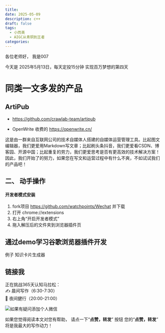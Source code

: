```yaml
---
title: 
date: 2025-05-09
description: c++
draft: false
tags:
  - 小而美
  - AIGC从青铜到王者
categories:
---
```


各位老师好， 我是007

今天是 2025年5月13日，每天定投15分钟  实现百万梦想的第四天

#  同类一文多发的产品

##  ArtiPub
- https://github.com/crawlab-team/artipub

- OpenWrite 收费的
https://openwrite.cn/

这是由一群来自互联网公司的技术自媒体人搭建的自媒体运营管理工具。比起图文编辑器，我们更爱用Markdown写文章；比起刷头条抖音，我们更爱看CSDN、博客园、开源中国；比起重复的劳力，我们更爱思考是否有更高效的技术解决方案！因此，我们开始了的努力，如果您在写文和运营过程中有什么不爽，不如试试我们的产品吧！

## 二、 动手操作
#### 开发者模式安装


1. fork项目  https://github.com/watchpoints/Wechat 并下载
2. 打开 chrome://extensions
3. 右上角“开启开发者模式”
4. 拖入解压后的文件夹到浏览器插件页

## 通过demo学习谷歌浏览器插件开发


例子 知识卡片生成器



## 链接我

正在挑战365天认知马拉松：  
✍️ 晨间写作（6:30-7:30）   
🏃 夜间健行（20:00-21:00）


![如果有疑问添加个人微信](https://money-1256465252.cos.ap-beijing.myqcloud.com/2025/20250331222159.png)


如果您觉得阅读本文对您有帮助， 
请点一下“**点赞，转发**” 按钮
 您的“**点赞，转发**” 将是我最大的写作动力！






